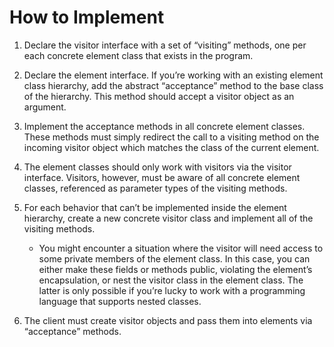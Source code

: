 # How to Implement
1. Declare the visitor interface with a set of “visiting” methods, one per each concrete element class that exists in the program.

1. Declare the element interface. If you’re working with an existing element class hierarchy, add the abstract “acceptance” method to the base class of the hierarchy. This method should accept a visitor object as an argument.

1. Implement the acceptance methods in all concrete element classes. These methods must simply redirect the call to a visiting method on the incoming visitor object which matches the class of the current element.

1. The element classes should only work with visitors via the visitor interface. Visitors, however, must be aware of all concrete element classes, referenced as parameter types of the visiting methods.

1. For each behavior that can’t be implemented inside the element hierarchy, create a new concrete visitor class and implement all of the visiting methods.
    - You might encounter a situation where the visitor will need access to some private members of the element class. In this case, you can either make these fields or methods public, violating the element’s encapsulation, or nest the visitor class in the element class. The latter is only possible if you’re lucky to work with a programming language that supports nested classes.

1. The client must create visitor objects and pass them into elements via “acceptance” methods.